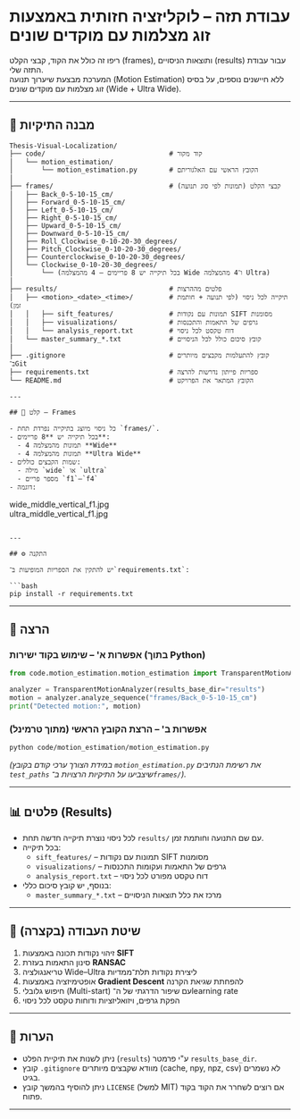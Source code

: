 # עבודת תזה – לוקליזציה חזותית באמצעות זוג מצלמות עם מוקדים שונים

ריפו זה כולל את הקוד, קבצי הקלט (frames), ותוצאות הניסויים (results) עבור עבודת התזה שלי.  
המערכת מבצעת שיערוך תנועה (Motion Estimation) ללא חיישנים נוספים, על בסיס זוג מצלמות עם מוקדים שונים (Wide + Ultra Wide).  

---

## 📂 מבנה התיקיות

```plaintext
Thesis-Visual-Localization/
├── code/                               # קוד מקור
│   └── motion_estimation/
│       └── motion_estimation.py        # הקובץ הראשי עם האלגוריתם
│
├── frames/                             # קבצי הקלט (תמונות לפי סוג תנועה)
│   ├── Back_0-5-10-15_cm/
│   ├── Forward_0-5-10-15_cm/
│   ├── Left_0-5-10-15_cm/
│   ├── Right_0-5-10-15_cm/
│   ├── Upward_0-5-10-15_cm/
│   ├── Downward_0-5-10-15_cm/
│   ├── Roll_Clockwise_0-10-20-30_degrees/
│   ├── Pitch_Clockwise_0-10-20-30_degrees/
│   ├── Counterclockwise_0-10-20-30_degrees/
│   └── Clockwise_0-10-20-30_degrees/
│       └── (בכל תיקייה יש 8 פריימים – 4 מהמצלמה Wide ו־4 מהמצלמה Ultra)
│
├── results/                            # פלטים מההרצות
│   ├── <motion>_<date>_<time>/         # תיקייה לכל ניסוי (לפי תנועה + חותמת זמן)
│   │   ├── sift_features/              # תמונות עם נקודות SIFT מסומנות
│   │   ├── visualizations/             # גרפים של התאמות והתכנסות
│   │   └── analysis_report.txt         # דוח טקסט לכל ניסוי
│   └── master_summary_*.txt            # קובץ סיכום כולל לכל הניסויים
│
├── .gitignore                          # קובץ להתעלמות מקבצים מיותרים ב־Git
├── requirements.txt                    # ספריות פייתון נדרשות להרצה
└── README.md                           # הקובץ המתאר את הפרויקט

---

## 📸 קלט – Frames

- כל ניסוי מיוצג בתיקייה נפרדת תחת `frames/`.  
- בכל תיקייה יש **8 פריימים**:  
  - 4 תמונות מהמצלמה **Wide**  
  - 4 תמונות מהמצלמה **Ultra Wide**  
- שמות הקבצים כוללים:  
  - מילה `wide` או `ultra`  
  - מספר פריים `f1`–`f4`  
- דוגמה:
```
wide_middle_vertical_f1.jpg  
ultra_middle_vertical_f1.jpg
```

---

## ⚙️ התקנה

יש להתקין את הספריות המופיעות ב־`requirements.txt`:

```bash
pip install -r requirements.txt
```

---

## 🚀 הרצה

### אפשרות א' – שימוש בקוד ישירות (בתוך Python)
```python
from code.motion_estimation.motion_estimation import TransparentMotionAnalyzer

analyzer = TransparentMotionAnalyzer(results_base_dir="results")
motion = analyzer.analyze_sequence("frames/Back_0-5-10-15_cm")
print("Detected motion:", motion)
```

### אפשרות ב' – הרצת הקובץ הראשי (מתוך טרמינל)
```bash
python code/motion_estimation/motion_estimation.py
```

*(במידת הצורך ערכי קודם בקובץ `motion_estimation.py` את רשימת הנתיבים `test_paths` שיצביעו על התיקיות הרצויות ב־`frames/`).*

---

## 📊 פלטים (Results)

- לכל ניסוי נוצרת תיקייה חדשה תחת `results/` עם שם התנועה וחותמת זמן.  
- בכל תיקייה:
  - `sift_features/` – תמונות עם נקודות SIFT מסומנות  
  - `visualizations/` – גרפים של התאמות ועקומות התכנסות  
  - `analysis_report.txt` – דוח טקסט מפורט לכל ניסוי  
- בנוסף, יש קובץ סיכום כללי:  
  - `master_summary_*.txt` – מרכז את כלל תוצאות הניסויים  

---

## 🧠 שיטת העבודה (בקצרה)

1. זיהוי נקודות תכונה באמצעות **SIFT**  
2. סינון התאמות בעזרת **RANSAC**  
3. טריאנגולציה Wide–Ultra ליצירת נקודות תלת־ממדיות  
4. אופטימיזציה באמצעות **Gradient Descent** להפחתת שגיאת הקרנה  
5. חיפוש גלובלי (Multi-start) עם שיפור הדרגתי של ה־learning rate  
6. הפקת גרפים, ויזואליזציות ודוחות טקסט לכל ניסוי  

---

## 📜 הערות

- ניתן לשנות את תיקיית הפלט (`results`) ע"י פרמטר `results_base_dir`.  
- קובץ `.gitignore` מוודא שקבצים מיותרים (cache, npy, npz, csv) לא נשמרים בגיט.  
- ניתן להוסיף בהמשך קובץ `LICENSE` (למשל MIT) אם רוצים לשחרר את הקוד בקוד פתוח.  

---
